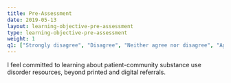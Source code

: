 ```yaml
---
title: Pre-Assessment 
date: 2019-05-13
layout: learning-objective-pre-assessment
type: learning-objective-pre-assessment
weight: 1
q1: ["Strongly disagree", "Disagree", "Neither agree nor disagree", "Agree", "Strongly agree"]
---
```

I feel committed to learning about patient-community substance use disorder
resources, beyond printed and digital referrals.
